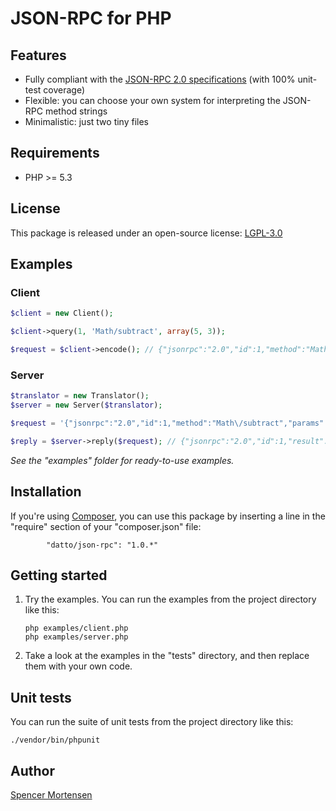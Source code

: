 # JSON-RPC for PHP

## Features

* Fully compliant with the [JSON-RPC 2.0 specifications](http://www.jsonrpc.org/specification) (with 100% unit-test coverage)
* Flexible: you can choose your own system for interpreting the JSON-RPC method strings
* Minimalistic: just two tiny files

## Requirements

* PHP >= 5.3

## License

This package is released under an open-source license: [LGPL-3.0](https://www.gnu.org/licenses/lgpl-3.0.html)

## Examples

### Client

```php
$client = new Client();

$client->query(1, 'Math/subtract', array(5, 3));

$request = $client->encode(); // {"jsonrpc":"2.0","id":1,"method":"Math\/subtract","params":[5,3]}
```

### Server

```php
$translator = new Translator();
$server = new Server($translator);

$request = '{"jsonrpc":"2.0","id":1,"method":"Math\/subtract","params":[5,3]}';

$reply = $server->reply($request); // {"jsonrpc":"2.0","id":1,"result":2}
```

*See the "examples" folder for ready-to-use examples.*

## Installation

If you're using [Composer](https://getcomposer.org/), you can use this package
by inserting a line in the "require" section of your "composer.json" file:
```
        "datto/json-rpc": "1.0.*"
```

## Getting started

1. Try the examples. You can run the examples from the project directory like this:
	```
	php examples/client.php
	php examples/server.php
	```

2. Take a look at the examples in the "tests" directory, and then replace them with
your own code.

## Unit tests

You can run the suite of unit tests from the project directory like this:
```
./vendor/bin/phpunit
```

## Author

[Spencer Mortensen](http://spencermortensen.com/contact/)

